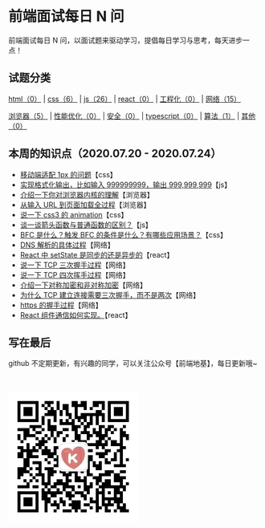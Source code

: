 # 前端面试每日 N 问

前端面试每日 N 问，以面试题来驱动学习，提倡每日学习与思考，每天进步一点！

## 试题分类

[html（0）](./question/html.md) | [css（6）](./question/css.md) | [js（26）](./question/js.md) | [react（0）](./question/react.md) | [工程化（0）](./question/engineering.md) | [网络（15）](./question/network.md)

[浏览器（5）](./question/browser.md) | [性能优化（0）](./question/performance.md) | [安全（0）](./question/safe.md) | [typescript（0）](./question/typescript.md) | [算法（1）](./question/algorithm.md) | [其他（0）](./question/else.md)

## 本周的知识点（2020.07.20 - 2020.07.24）

- [移动端适配 1px 的问题](./answer/css/css.md#4)【css】
- [实现格式化输出，比如输入 999999999，输出 999,999,999](./answer/js/js1.md#24)【js】
- [介绍一下你对浏览器内核的理解](./answer/browser/browser.md#4)【浏览器】
- [从输入 URL 到页面加载全过程](./answer/browser/browser.md#5)【浏览器】
- [说一下 css3 的 animation](./answer/css/css.md#5)【css】
- [谈⼀谈箭头函数与普通函数的区别？](./answer/js/js1.md#25)【js】
- [BFC 是什么？触发 BFC 的条件是什么？有哪些应用场景？](./answer/css/css.md#6)【css】
- [DNS 解析的具体过程](./answer/network/network.md#10)【网络】
- [React 中 setState 是同步的还是异步的](./answer/react/react.md#1)【react】
- [说一下 TCP 三次握手过程](./answer/network/network.md#11)【网络】
- [说一下 TCP 四次挥手过程](./answer/network/network.md#12)【网络】
- [介绍一下对称加密和非对称加密](./answer/network/network.md#13)【网络】
- [为什么 TCP 建立连接需要三次握手，而不是两次](./answer/network/network.md#14)【网络】
- [https 的握手过程](./answer/network/network.md#15)【网络】
- [React 组件通信如何实现。](./answer/react/react.md#2)【react】

## 写在最后

github 不定期更新，有兴趣的同学，可以关注公众号【前端地基】，每日更新哦~

<br/>
<br/>

<img src="./assets/gongzhonghao.jpg">
